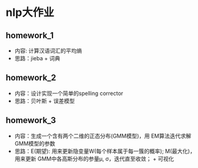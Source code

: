 # nlp大作业
## homework_1
- 内容: 计算汉语词汇的平均熵
- 思路：jieba + 词典

## homework_2
- 内容：设计实现一个简单的spelling corrector
- 思路：贝叶斯 + 误差模型

## homework_3
- 内容：生成一个含有两个二维的正态分布(GMM模型)，用 EM算法迭代求解GMM模型的参数
- 思路：E(期望): 用来更新隐变量W(每个样本属于每一簇的概率); M(最大化)，用来更新 GMM中各高斯分布的参量μ, σ，迭代直至收敛； + 可视化
